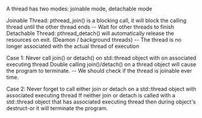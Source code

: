 A thread has two modes: joinable mode, detachable mode

Joinable Thread: pthread_join() is a blocking call, it will block the calling thread until the other thread ends
-- Wait for other threads to finish
Detachable Thread: pthread_detach() will automatically release the resources on exit. (Deamon / background threads)
-- The thread is no longer associated with the actual thread of execution

Case 1: Never call join() or detach() on std::thread object with on associated executing thread
Double calling join()/detach() on a thread object will cause the program to terminate.
-- We should check if the thread is joinable ever time.


Case 2: Never forget to call either join or detach on a std::thread object with associated executing thread
If neither join or detach is called with a std::thread object that has associated executing thread then during object's destruct-or it will terminate the program.
